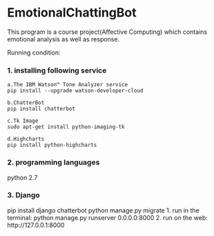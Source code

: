 # EmotionalChattingBot
This program is a course project(Affective Computing) which contains emotional analysis as well as response.

Running condition:

<h3>1. installing following service</h3>

	a.The IBM Watson™ Tone Analyzer service
	pip install --upgrade watson-developer-cloud
	
	b.ChatterBot
	pip install chatterbot
	
	c.Tk Image
	sudo apt-get install python-imaging-tk

	d.Highcharts
	pip install python-highcharts


<h3>2. programming languages</h3>
	python 2.7

<h3>3. Django</h3>
	pip install django chatterbot
	python manage.py migrate
	1. run in the terminal: python manage.py runserver 0.0.0.0:8000
	2. run on the web: http://127.0.0.1:8000
   
